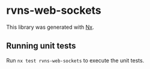 # rvns-web-sockets

This library was generated with [Nx](https://nx.dev).

## Running unit tests

Run `nx test rvns-web-sockets` to execute the unit tests.
